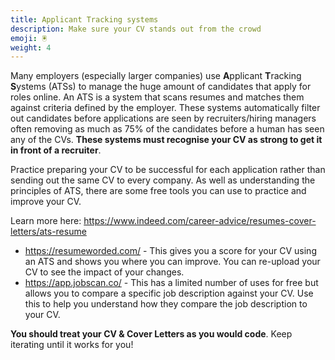 ```yaml
---
title: Applicant Tracking systems
description: Make sure your CV stands out from the crowd
emoji: 🖲️
weight: 4
---
```


Many employers (especially larger companies) use **A**pplicant **T**racking **S**ystems (ATSs) to manage the huge amount of candidates that apply for roles online. An ATS is a system that scans resumes and matches them against criteria defined by the employer. These systems automatically filter out candidates before applications are seen by recruiters/hiring managers often removing as much as 75% of the candidates before a human has seen any of the CVs. **These systems must recognise your CV as strong to get it in front of a recruiter**.

Practice preparing your CV to be successful for each application rather than sending out the same CV to every company. As well as understanding the principles of ATS, there are some free tools you can use to practice and improve your CV.

Learn more here: https://www.indeed.com/career-advice/resumes-cover-letters/ats-resume

- https://resumeworded.com/ - This gives you a score for your CV using an ATS and shows you where you can improve. You can re-upload your CV to see the impact of your changes.
- https://app.jobscan.co/ - This has a limited number of uses for free but allows you to compare a specific job description against your CV. Use this to help you understand how they compare the job description to your CV.

**You should treat your CV & Cover Letters as you would code**. Keep iterating until it works for you!
